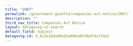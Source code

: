 ```yaml
---
title: "2007"
permalink: /government-gazette/companies-act-notice/2007/
description: ""
third_nav_title: Companies Act Notice
layout: datagovsg-v2-search
default_field: Subject
datagovsg-id: d_bc2e16dad0e2ba898ad074bdf4c2fda2
---
```

